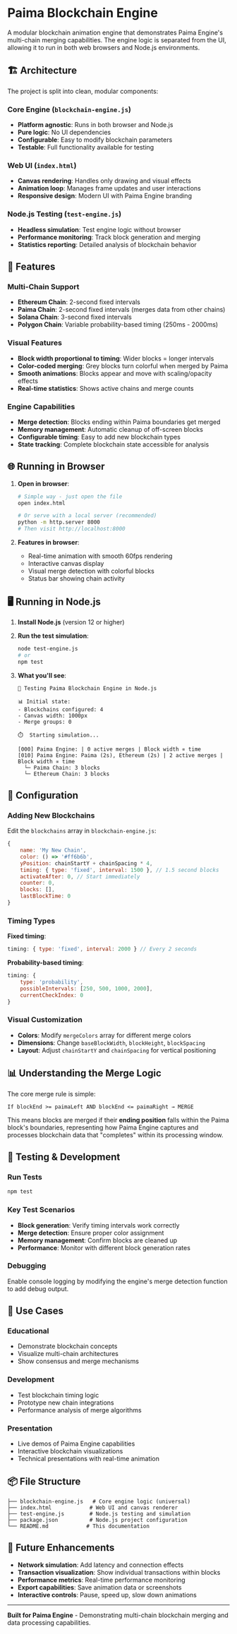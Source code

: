 # Paima Blockchain Engine

A modular blockchain animation engine that demonstrates Paima Engine's multi-chain merging capabilities. The engine logic is separated from the UI, allowing it to run in both web browsers and Node.js environments.

## 🏗️ Architecture

The project is split into clean, modular components:

### Core Engine (`blockchain-engine.js`)
- **Platform agnostic**: Runs in both browser and Node.js
- **Pure logic**: No UI dependencies
- **Configurable**: Easy to modify blockchain parameters
- **Testable**: Full functionality available for testing

### Web UI (`index.html`)
- **Canvas rendering**: Handles only drawing and visual effects
- **Animation loop**: Manages frame updates and user interactions
- **Responsive design**: Modern UI with Paima Engine branding

### Node.js Testing (`test-engine.js`)
- **Headless simulation**: Test engine logic without browser
- **Performance monitoring**: Track block generation and merging
- **Statistics reporting**: Detailed analysis of blockchain behavior

## 🚀 Features

### Multi-Chain Support
- **Ethereum Chain**: 2-second fixed intervals
- **Paima Chain**: 2-second fixed intervals (merges data from other chains)
- **Solana Chain**: 3-second fixed intervals
- **Polygon Chain**: Variable probability-based timing (250ms - 2000ms)

### Visual Features
- **Block width proportional to timing**: Wider blocks = longer intervals
- **Color-coded merging**: Grey blocks turn colorful when merged by Paima
- **Smooth animations**: Blocks appear and move with scaling/opacity effects
- **Real-time statistics**: Shows active chains and merge counts

### Engine Capabilities
- **Merge detection**: Blocks ending within Paima boundaries get merged
- **Memory management**: Automatic cleanup of off-screen blocks
- **Configurable timing**: Easy to add new blockchain types
- **State tracking**: Complete blockchain state accessible for analysis

## 🌐 Running in Browser

1. **Open in browser**:
   ```bash
   # Simple way - just open the file
   open index.html
   
   # Or serve with a local server (recommended)
   python -m http.server 8000
   # Then visit http://localhost:8000
   ```

2. **Features in browser**:
   - Real-time animation with smooth 60fps rendering
   - Interactive canvas display
   - Visual merge detection with colorful blocks
   - Status bar showing chain activity

## 🖥️ Running in Node.js

1. **Install Node.js** (version 12 or higher)

2. **Run the test simulation**:
   ```bash
   node test-engine.js
   # or
   npm test
   ```

3. **What you'll see**:
   ```
   🚀 Testing Paima Blockchain Engine in Node.js
   
   📊 Initial state:
   - Blockchains configured: 4
   - Canvas width: 1000px
   - Merge groups: 0
   
   ⏱️  Starting simulation...
   
   [000] Paima Engine: | 0 active merges | Block width ∝ time
   [010] Paima Engine: Paima (2s), Ethereum (2s) | 2 active merges | Block width ∝ time
     └─ Paima Chain: 3 blocks
     └─ Ethereum Chain: 3 blocks
   ```

## 🔧 Configuration

### Adding New Blockchains
Edit the `blockchains` array in `blockchain-engine.js`:

```javascript
{
    name: 'My New Chain',
    color: () => '#ff6b6b',
    yPosition: chainStartY + chainSpacing * 4,
    timing: { type: 'fixed', interval: 1500 }, // 1.5 second blocks
    activateAfter: 0, // Start immediately
    counter: 0,
    blocks: [],
    lastBlockTime: 0
}
```

### Timing Types

**Fixed timing**:
```javascript
timing: { type: 'fixed', interval: 2000 } // Every 2 seconds
```

**Probability-based timing**:
```javascript
timing: { 
    type: 'probability', 
    possibleIntervals: [250, 500, 1000, 2000],
    currentCheckIndex: 0
}
```

### Visual Customization
- **Colors**: Modify `mergeColors` array for different merge colors
- **Dimensions**: Change `baseBlockWidth`, `blockHeight`, `blockSpacing`
- **Layout**: Adjust `chainStartY` and `chainSpacing` for vertical positioning

## 📊 Understanding the Merge Logic

The core merge rule is simple:
```
If blockEnd >= paimaLeft AND blockEnd <= paimaRight → MERGE
```

This means blocks are merged if their **ending position** falls within the Paima block's boundaries, representing how Paima Engine captures and processes blockchain data that "completes" within its processing window.

## 🧪 Testing & Development

### Run Tests
```bash
npm test
```

### Key Test Scenarios
- **Block generation**: Verify timing intervals work correctly
- **Merge detection**: Ensure proper color assignment
- **Memory management**: Confirm blocks are cleaned up
- **Performance**: Monitor with different block generation rates

### Debugging
Enable console logging by modifying the engine's merge detection function to add debug output.

## 🎯 Use Cases

### Educational
- Demonstrate blockchain concepts
- Visualize multi-chain architectures
- Show consensus and merge mechanisms

### Development
- Test blockchain timing logic
- Prototype new chain integrations
- Performance analysis of merge algorithms

### Presentation
- Live demos of Paima Engine capabilities
- Interactive blockchain visualizations
- Technical presentations with real-time animation

## 📦 File Structure

```
├── blockchain-engine.js   # Core engine logic (universal)
├── index.html            # Web UI and canvas renderer
├── test-engine.js        # Node.js testing and simulation
├── package.json          # Node.js project configuration
└── README.md            # This documentation
```

## 🚀 Future Enhancements

- **Network simulation**: Add latency and connection effects
- **Transaction visualization**: Show individual transactions within blocks
- **Performance metrics**: Real-time performance monitoring
- **Export capabilities**: Save animation data or screenshots
- **Interactive controls**: Pause, speed up, slow down animations

---

**Built for Paima Engine** - Demonstrating multi-chain blockchain merging and data processing capabilities. 